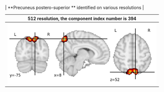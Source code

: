 


| **Precuneus postero-superior ** identified on various resolutions |

| 512 resolution, the component index number is 394|  
|:---:|  
| ![Component 512](../512/final/394.jpg "From component 512: Precuneus postero-superior ") |